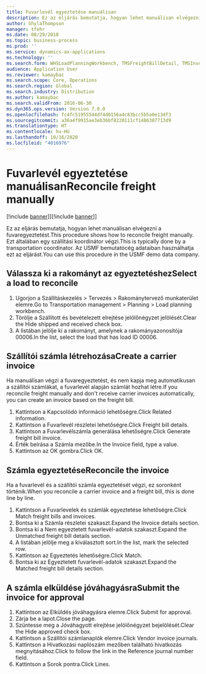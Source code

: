 ```yaml
---
title: Fuvarlevél egyeztetése manuálisan
description: Ez az eljárás bemutatja, hogyan lehet manuálisan elvégezni a fuvaregyeztetést.
author: ShylaThompson
manager: tfehr
ms.date: 08/29/2018
ms.topic: business-process
ms.prod: ''
ms.service: dynamics-ax-applications
ms.technology: ''
ms.search.form: WHSLoadPlanningWorkbench, TMSFreightBillDetail, TMSInvoiceTable, TMSFreightBillInvoiceReconcile, TMSInvoiceJournal, LedgerJournalTable, LedgerJournalTransDaily, TMSFBDetailReconcile
audience: Application User
ms.reviewer: kamaybac
ms.search.scope: Core, Operations
ms.search.region: Global
ms.search.industry: Distribution
ms.author: kamaybac
ms.search.validFrom: 2016-06-30
ms.dyn365.ops.version: Version 7.0.0
ms.openlocfilehash: fc4fc51955544df4d0156a4c83bcc5b5a0e13df3
ms.sourcegitcommit: a36a4f9915ae3eb36bf8220111cf1486387713d9
ms.translationtype: HT
ms.contentlocale: hu-HU
ms.lasthandoff: 10/16/2020
ms.locfileid: "4016976"
---
```

# <a name="reconcile-freight-manually"></a><span data-ttu-id="4be5a-103">Fuvarlevél egyeztetése manuálisan</span><span class="sxs-lookup"><span data-stu-id="4be5a-103">Reconcile freight manually</span></span>

<span data-ttu-id="4be5a-104">[!include [banner](../../includes/banner.md)]]</span><span class="sxs-lookup"><span data-stu-id="4be5a-104">[!include [banner](../../includes/banner.md)]]</span></span>

<span data-ttu-id="4be5a-105">Ez az eljárás bemutatja, hogyan lehet manuálisan elvégezni a fuvaregyeztetést.</span><span class="sxs-lookup"><span data-stu-id="4be5a-105">This procedure shows how to reconcile freight manually.</span></span> <span data-ttu-id="4be5a-106">Ezt általában egy szállítási koordinátor végzi.</span><span class="sxs-lookup"><span data-stu-id="4be5a-106">This is typically done by a transportation coordinator.</span></span> <span data-ttu-id="4be5a-107">Az USMF bemutatócég adataiban használhatja ezt az eljárást.</span><span class="sxs-lookup"><span data-stu-id="4be5a-107">You can use this procedure in the USMF demo data company.</span></span>


## <a name="select-a-load-to-reconcile"></a><span data-ttu-id="4be5a-108">Válassza ki a rakományt az egyeztetéshez</span><span class="sxs-lookup"><span data-stu-id="4be5a-108">Select a load to reconcile</span></span>
1. <span data-ttu-id="4be5a-109">Ugorjon a Szállításkezelés > Tervezés > Rakománytervező munkaterület elemre.</span><span class="sxs-lookup"><span data-stu-id="4be5a-109">Go to Transportation management > Planning > Load planning workbench.</span></span>
2. <span data-ttu-id="4be5a-110">Törölje a Szállított és bevételezett elrejtése jelölőnégyzet jelölését.</span><span class="sxs-lookup"><span data-stu-id="4be5a-110">Clear the Hide shipped and received check box.</span></span> 
3. <span data-ttu-id="4be5a-111">A listában jelölje ki a rakományt, amelynek a rakományazonosítója 00006.</span><span class="sxs-lookup"><span data-stu-id="4be5a-111">In the list, select the load that has load ID 00006.</span></span>

## <a name="create-a-carrier-invoice"></a><span data-ttu-id="4be5a-112">Szállítói számla létrehozása</span><span class="sxs-lookup"><span data-stu-id="4be5a-112">Create a carrier invoice</span></span>
<span data-ttu-id="4be5a-113">Ha manuálisan végzi a fuvaregyeztetést, és nem kapja meg automatikusan a szállítói számlákat, a fuvarlevél alapján számlát hozhat létre.</span><span class="sxs-lookup"><span data-stu-id="4be5a-113">If you reconcile freight manually and don't receive carrier invoices automatically, you can create an invoice based on the freight bill.</span></span>  
1. <span data-ttu-id="4be5a-114">Kattintson a Kapcsolódó információ lehetőségre.</span><span class="sxs-lookup"><span data-stu-id="4be5a-114">Click Related information.</span></span>
2. <span data-ttu-id="4be5a-115">Kattintson a Fuvarlevél részletei lehetőségre.</span><span class="sxs-lookup"><span data-stu-id="4be5a-115">Click Freight bill details.</span></span>
3. <span data-ttu-id="4be5a-116">Kattintson a Fuvarlevélszámla generálása lehetőségre.</span><span class="sxs-lookup"><span data-stu-id="4be5a-116">Click Generate freight bill invoice.</span></span>
4. <span data-ttu-id="4be5a-117">Érték beírása a Számla mezőbe.</span><span class="sxs-lookup"><span data-stu-id="4be5a-117">In the Invoice field, type a value.</span></span>
5. <span data-ttu-id="4be5a-118">Kattintson az OK gombra.</span><span class="sxs-lookup"><span data-stu-id="4be5a-118">Click OK.</span></span>

## <a name="reconcile-the-invoice"></a><span data-ttu-id="4be5a-119">Számla egyeztetése</span><span class="sxs-lookup"><span data-stu-id="4be5a-119">Reconcile the invoice</span></span>
<span data-ttu-id="4be5a-120">Ha a fuvarlevél és a szállítói számla egyeztetését végzi, ez soronként történik.</span><span class="sxs-lookup"><span data-stu-id="4be5a-120">When you reconcile a carrier invoice and a freight bill, this is done line by line.</span></span>  
1. <span data-ttu-id="4be5a-121">Kattintson a Fuvarlevelek és számlák egyeztetése lehetőségre.</span><span class="sxs-lookup"><span data-stu-id="4be5a-121">Click Match freight bills and invoices.</span></span>
2. <span data-ttu-id="4be5a-122">Bontsa ki a Számla részletei szakaszt.</span><span class="sxs-lookup"><span data-stu-id="4be5a-122">Expand the Invoice details section.</span></span>
3. <span data-ttu-id="4be5a-123">Bontsa ki a Nem egyeztetett fuvarlevél-adatok szakaszt.</span><span class="sxs-lookup"><span data-stu-id="4be5a-123">Expand the Unmatched freight bill details section.</span></span>
4. <span data-ttu-id="4be5a-124">A listában jelölje meg a kiválasztott sort.</span><span class="sxs-lookup"><span data-stu-id="4be5a-124">In the list, mark the selected row.</span></span>
5. <span data-ttu-id="4be5a-125">Kattintson az Egyeztetés lehetőségre.</span><span class="sxs-lookup"><span data-stu-id="4be5a-125">Click Match.</span></span>
6. <span data-ttu-id="4be5a-126">Bontsa ki az Egyeztetett fuvarlevél-adatok szakaszt.</span><span class="sxs-lookup"><span data-stu-id="4be5a-126">Expand the Matched freight bill details section.</span></span>

## <a name="submit-the-invoice-for-approval"></a><span data-ttu-id="4be5a-127">A számla elküldése jóváhagyásra</span><span class="sxs-lookup"><span data-stu-id="4be5a-127">Submit the invoice for approval</span></span>
1. <span data-ttu-id="4be5a-128">Kattintson az Elküldés jóváhagyásra elemre.</span><span class="sxs-lookup"><span data-stu-id="4be5a-128">Click Submit for approval.</span></span>
2. <span data-ttu-id="4be5a-129">Zárja be a lapot.</span><span class="sxs-lookup"><span data-stu-id="4be5a-129">Close the page.</span></span>
3. <span data-ttu-id="4be5a-130">Szüntesse meg a Jóváhagyott elrejtése jelölőnégyzet bejelölését.</span><span class="sxs-lookup"><span data-stu-id="4be5a-130">Clear the Hide approved check box.</span></span> 
4. <span data-ttu-id="4be5a-131">Kattintson a Szállítói számlanaplók elemre.</span><span class="sxs-lookup"><span data-stu-id="4be5a-131">Click Vendor invoice journals.</span></span>
5. <span data-ttu-id="4be5a-132">Kattintson a Hivatkozási naplószám mezőben található hivatkozás megnyitásához.</span><span class="sxs-lookup"><span data-stu-id="4be5a-132">Click to follow the link in the Reference journal number field.</span></span>
6. <span data-ttu-id="4be5a-133">Kattintson a Sorok pontra.</span><span class="sxs-lookup"><span data-stu-id="4be5a-133">Click Lines.</span></span>

